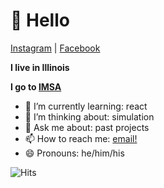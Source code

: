 # 👋 Hello
[Instagram](https://instagram.com/phultquist) | [Facebook](https://facebook.com/patrickhultquis)

**I live in Illinois**

**I go to [IMSA](https://imsa.edu)**

- 🌱 I’m currently learning: react
- 🤔 I’m thinking about: simulation
- 💬 Ask me about: past projects
- 📫 How to reach me: [email!](mailto:patrick.hultquist@icloud.com)
- 😄 Pronouns: he/him/his

![Hits](https://hitcounter.pythonanywhere.com/count/tag.svg?url=https%3A%2F%2Fgithub.com%2Fphultquist)

<!--
**phultquist/phultquist** is a ✨ _special_ ✨ repository because its `README.md` (this file) appears on your GitHub profile.



Here are some ideas to get you started:

- 🔭 I’m currently working on ...

- 👯 I’m looking to collaborate on ...
- 🤔 I’m looking for help with ...

- ⚡ Fun fact: ...
-->
